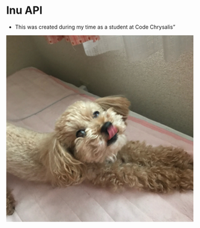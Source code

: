 # Inu API
- This was created during my time as a student at Code Chrysalis”

 <img src ='img/dog.jpg' width= "500px" alt= "dog"/>